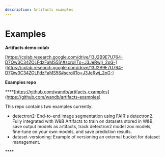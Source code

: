 ```yaml
---
description: Artifacts examples
---
```


# Examples

**Artifacts demo colab**

[https://colab.research.google.com/drive/13J2B9E7U764-D7Qw3C34ZOLFdzFaMS5S\#scrollTo=J3JeRwj\_2oG-](https://colab.research.google.com/drive/13J2B9E7U764-D7Qw3C34ZOLFdzFaMS5S#scrollTo=J3JeRwj_2oG-)

**Examples repo**

\*\*\*\*[https://github.com/wandb/artifacts-examples](https://github.com/wandb/artifacts-examples)

This repo contains two examples currently:

* detectron2: End-to-end image segmentation using FAIR's detectron2. Fully integrated with W&B Artifacts to train on datasets stored in W&B, save output models as artifacts, track detectron2 model zoo models, fine-tune on your own models, and save prediction results.
* dataset-versioning: Example of versioning an external bucket for dataset management.

\*\*\*\*

